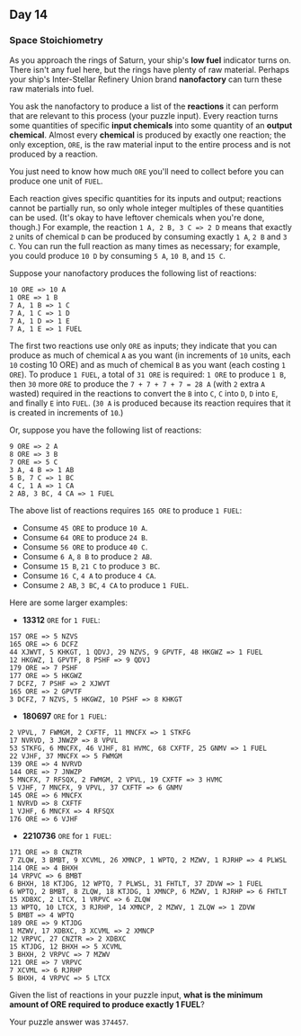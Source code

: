 ## Day 14

### Space Stoichiometry

As you approach the rings of Saturn, your ship's **low fuel** indicator turns on. There 
isn't any fuel here, but the rings have plenty of raw material. Perhaps your ship's 
Inter-Stellar Refinery Union brand **nanofactory** can turn these raw materials into fuel.

You ask the nanofactory to produce a list of the **reactions** it can perform that are 
relevant to this process (your puzzle input). Every reaction turns some quantities of specific 
**input chemicals** into some quantity of an **output chemical**. Almost every **chemical** 
is produced by exactly one reaction; the only exception, `ORE`, is the raw material input to 
the entire process and is not produced by a reaction.

You just need to know how much `ORE` you'll need to collect before you can produce one 
unit of `FUEL`.

Each reaction gives specific quantities for its inputs and output; reactions cannot be 
partially run, so only whole integer multiples of these quantities can be used. (It's okay 
to have leftover chemicals when you're done, though.) For example, the reaction 
`1 A, 2 B, 3 C => 2 D` means that exactly `2` units of chemical `D` can be produced by 
consuming exactly `1 A`, `2 B` and `3 C`. You can run the full reaction as many times as 
necessary; for example, you could produce `10 D` by consuming `5 A`, `10 B`, and `15 C`.

Suppose your nanofactory produces the following list of reactions:

```
10 ORE => 10 A
1 ORE => 1 B
7 A, 1 B => 1 C
7 A, 1 C => 1 D
7 A, 1 D => 1 E
7 A, 1 E => 1 FUEL
```

The first two reactions use only `ORE` as inputs; they indicate that you can produce as 
much of chemical `A` as you want (in increments of `10` units, each `10` costing 10 ORE) and 
as much of chemical `B` as you want (each costing `1 ORE`). To produce `1 FUEL`, a total of 
`31 ORE` is required: `1 ORE` to produce `1 B`, then `30` more `ORE` to produce the 
`7 + 7 + 7 + 7 = 28 A` (with `2` extra `A` wasted) required in the reactions to convert the 
`B` into `C`, `C` into `D`, `D` into `E`, and finally `E` into `FUEL`. (`30 A` is produced because its 
reaction requires that it is created in increments of `10`.)

Or, suppose you have the following list of reactions:

```
9 ORE => 2 A
8 ORE => 3 B
7 ORE => 5 C
3 A, 4 B => 1 AB
5 B, 7 C => 1 BC
4 C, 1 A => 1 CA
2 AB, 3 BC, 4 CA => 1 FUEL
```

The above list of reactions requires `165 ORE` to produce `1 FUEL`:

- Consume `45 ORE` to produce `10 A`.
- Consume `64 ORE` to produce `24 B`.
- Consume `56 ORE` to produce `40 C`.
- Consume `6 A`, `8 B` to produce `2 AB`.
- Consume `15 B`, `21 C` to produce `3 BC`.
- Consume `16 C`, `4 A` to produce `4 CA`.
- Consume `2 AB`, `3 BC`, `4 CA` to produce `1 FUEL`.

Here are some larger examples:

- **13312** `ORE` for `1 FUEL`:

```
157 ORE => 5 NZVS
165 ORE => 6 DCFZ
44 XJWVT, 5 KHKGT, 1 QDVJ, 29 NZVS, 9 GPVTF, 48 HKGWZ => 1 FUEL
12 HKGWZ, 1 GPVTF, 8 PSHF => 9 QDVJ
179 ORE => 7 PSHF
177 ORE => 5 HKGWZ
7 DCFZ, 7 PSHF => 2 XJWVT
165 ORE => 2 GPVTF
3 DCFZ, 7 NZVS, 5 HKGWZ, 10 PSHF => 8 KHKGT
```

- **180697** `ORE` for `1 FUEL`:

```
2 VPVL, 7 FWMGM, 2 CXFTF, 11 MNCFX => 1 STKFG
17 NVRVD, 3 JNWZP => 8 VPVL
53 STKFG, 6 MNCFX, 46 VJHF, 81 HVMC, 68 CXFTF, 25 GNMV => 1 FUEL
22 VJHF, 37 MNCFX => 5 FWMGM
139 ORE => 4 NVRVD
144 ORE => 7 JNWZP
5 MNCFX, 7 RFSQX, 2 FWMGM, 2 VPVL, 19 CXFTF => 3 HVMC
5 VJHF, 7 MNCFX, 9 VPVL, 37 CXFTF => 6 GNMV
145 ORE => 6 MNCFX
1 NVRVD => 8 CXFTF
1 VJHF, 6 MNCFX => 4 RFSQX
176 ORE => 6 VJHF
```

- **2210736** `ORE` for `1 FUEL`:

```
171 ORE => 8 CNZTR
7 ZLQW, 3 BMBT, 9 XCVML, 26 XMNCP, 1 WPTQ, 2 MZWV, 1 RJRHP => 4 PLWSL
114 ORE => 4 BHXH
14 VRPVC => 6 BMBT
6 BHXH, 18 KTJDG, 12 WPTQ, 7 PLWSL, 31 FHTLT, 37 ZDVW => 1 FUEL
6 WPTQ, 2 BMBT, 8 ZLQW, 18 KTJDG, 1 XMNCP, 6 MZWV, 1 RJRHP => 6 FHTLT
15 XDBXC, 2 LTCX, 1 VRPVC => 6 ZLQW
13 WPTQ, 10 LTCX, 3 RJRHP, 14 XMNCP, 2 MZWV, 1 ZLQW => 1 ZDVW
5 BMBT => 4 WPTQ
189 ORE => 9 KTJDG
1 MZWV, 17 XDBXC, 3 XCVML => 2 XMNCP
12 VRPVC, 27 CNZTR => 2 XDBXC
15 KTJDG, 12 BHXH => 5 XCVML
3 BHXH, 2 VRPVC => 7 MZWV
121 ORE => 7 VRPVC
7 XCVML => 6 RJRHP
5 BHXH, 4 VRPVC => 5 LTCX
```

Given the list of reactions in your puzzle input, **what is the minimum amount of ORE
required to produce exactly 1 FUEL**?

Your puzzle answer was `374457`.
